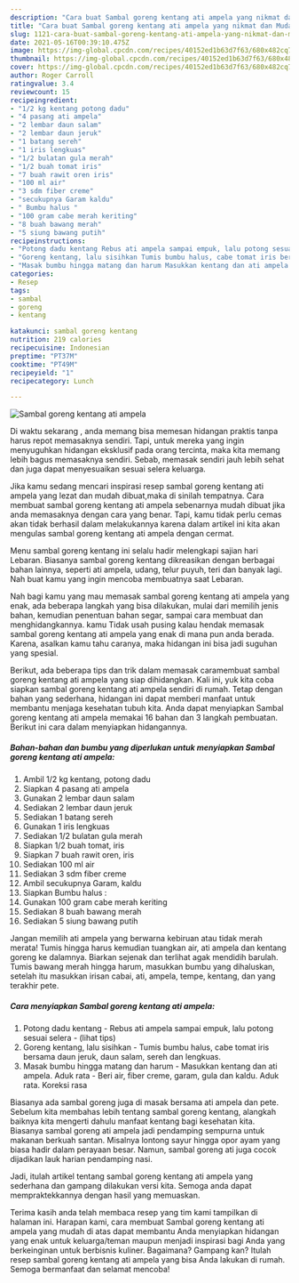 ```yaml
---
description: "Cara buat Sambal goreng kentang ati ampela yang nikmat dan Mudah Dibuat"
title: "Cara buat Sambal goreng kentang ati ampela yang nikmat dan Mudah Dibuat"
slug: 1121-cara-buat-sambal-goreng-kentang-ati-ampela-yang-nikmat-dan-mudah-dibuat
date: 2021-05-16T00:39:10.475Z
image: https://img-global.cpcdn.com/recipes/40152ed1b63d7f63/680x482cq70/sambal-goreng-kentang-ati-ampela-foto-resep-utama.jpg
thumbnail: https://img-global.cpcdn.com/recipes/40152ed1b63d7f63/680x482cq70/sambal-goreng-kentang-ati-ampela-foto-resep-utama.jpg
cover: https://img-global.cpcdn.com/recipes/40152ed1b63d7f63/680x482cq70/sambal-goreng-kentang-ati-ampela-foto-resep-utama.jpg
author: Roger Carroll
ratingvalue: 3.4
reviewcount: 15
recipeingredient:
- "1/2 kg kentang potong dadu"
- "4 pasang ati ampela"
- "2 lembar daun salam"
- "2 lembar daun jeruk"
- "1 batang sereh"
- "1 iris lengkuas"
- "1/2 bulatan gula merah"
- "1/2 buah tomat iris"
- "7 buah rawit oren iris"
- "100 ml air"
- "3 sdm fiber creme"
- "secukupnya Garam kaldu"
- " Bumbu halus "
- "100 gram cabe merah keriting"
- "8 buah bawang merah"
- "5 siung bawang putih"
recipeinstructions:
- "Potong dadu kentang Rebus ati ampela sampai empuk, lalu potong sesuai selera           (lihat tips)"
- "Goreng kentang, lalu sisihkan Tumis bumbu halus, cabe tomat iris bersama daun jeruk, daun salam, sereh dan lengkuas."
- "Masak bumbu hingga matang dan harum Masukkan kentang dan ati ampela. Aduk rata Beri air, fiber creme, garam, gula dan kaldu. Aduk rata. Koreksi rasa"
categories:
- Resep
tags:
- sambal
- goreng
- kentang

katakunci: sambal goreng kentang 
nutrition: 219 calories
recipecuisine: Indonesian
preptime: "PT37M"
cooktime: "PT49M"
recipeyield: "1"
recipecategory: Lunch

---
```



![Sambal goreng kentang ati ampela](https://img-global.cpcdn.com/recipes/40152ed1b63d7f63/680x482cq70/sambal-goreng-kentang-ati-ampela-foto-resep-utama.jpg)

Di waktu  sekarang , anda memang bisa memesan hidangan praktis tanpa harus repot memasaknya sendiri. Tapi, untuk mereka yang ingin menyuguhkan hidangan eksklusif pada orang tercinta, maka kita memang lebih bagus memasaknya sendiri. Sebab, memasak sendiri jauh lebih sehat dan juga dapat menyesuaikan sesuai selera keluarga.

Jika kamu sedang mencari inspirasi resep sambal goreng kentang ati ampela yang lezat dan mudah dibuat,maka di sinilah tempatnya. Cara membuat sambal goreng kentang ati ampela  sebenarnya mudah dibuat jika anda memasaknya dengan cara yang benar. Tapi, kamu tidak perlu cemas akan tidak berhasil dalam melakukannya 
karena dalam artikel ini kita akan mengulas sambal goreng kentang ati ampela dengan cermat.  

Menu sambal goreng kentang ini selalu hadir melengkapi sajian hari Lebaran. Biasanya sambal goreng kentang dikreasikan dengan berbagai bahan lainnya, seperti ati ampela, udang, telur puyuh, teri dan banyak lagi. Nah buat kamu yang ingin mencoba membuatnya saat Lebaran.

Nah bagi kamu yang mau memasak sambal goreng kentang ati ampela yang enak, ada beberapa langkah yang bisa dilakukan, mulai dari memilih jenis bahan, kemudian penentuan bahan segar, sampai cara membuat dan menghidangkannya. kamu Tidak usah pusing kalau hendak memasak sambal goreng kentang ati ampela yang enak di mana pun anda berada. Karena, asalkan kamu  tahu caranya, maka hidangan ini bisa jadi suguhan yang spesial.

Berikut, ada beberapa tips dan trik dalam memasak caramembuat sambal goreng kentang ati ampela yang siap dihidangkan. Kali ini, yuk kita coba siapkan sambal goreng kentang ati ampela sendiri di rumah. Tetap dengan bahan yang sederhana, hidangan ini dapat memberi manfaat untuk membantu menjaga kesehatan tubuh kita. Anda dapat menyiapkan Sambal goreng kentang ati ampela memakai 16 bahan dan 3 langkah pembuatan. Berikut ini cara dalam menyiapkan hidangannya.

<!--inarticleads1-->

##### Bahan-bahan dan bumbu yang diperlukan untuk menyiapkan Sambal goreng kentang ati ampela:

1. Ambil 1/2 kg kentang, potong dadu
1. Siapkan 4 pasang ati ampela
1. Gunakan 2 lembar daun salam
1. Sediakan 2 lembar daun jeruk
1. Sediakan 1 batang sereh
1. Gunakan 1 iris lengkuas
1. Sediakan 1/2 bulatan gula merah
1. Siapkan 1/2 buah tomat, iris
1. Siapkan 7 buah rawit oren, iris
1. Sediakan 100 ml air
1. Sediakan 3 sdm fiber creme
1. Ambil secukupnya Garam, kaldu
1. Siapkan  Bumbu halus :
1. Gunakan 100 gram cabe merah keriting
1. Sediakan 8 buah bawang merah
1. Sediakan 5 siung bawang putih


Jangan memilih ati ampela yang berwarna kebiruan atau tidak merah merata! Tumis hingga harus kemudian tuangkan air, ati ampela dan kentang goreng ke dalamnya. Biarkan sejenak dan terlihat agak mendidih barulah. Tumis bawang merah hingga harum, masukkan bumbu yang dihaluskan, setelah itu masukkan irisan cabai, ati, ampela, tempe, kentang, dan yang terakhir pete. 

<!--inarticleads2-->

##### Cara menyiapkan Sambal goreng kentang ati ampela:

1. Potong dadu kentang - Rebus ati ampela sampai empuk, lalu potong sesuai selera -           (lihat tips)
1. Goreng kentang, lalu sisihkan - Tumis bumbu halus, cabe tomat iris bersama daun jeruk, daun salam, sereh dan lengkuas.
1. Masak bumbu hingga matang dan harum - Masukkan kentang dan ati ampela. Aduk rata - Beri air, fiber creme, garam, gula dan kaldu. Aduk rata. Koreksi rasa


Biasanya ada sambal goreng juga di masak bersama ati ampela dan pete. Sebelum kita membahas lebih tentang sambal goreng kentang, alangkah baiknya kita mengerti dahulu manfaat kentang bagi kesehatan kita. Biasanya sambal goreng ati ampela jadi pendamping sempurna untuk makanan berkuah santan. Misalnya lontong sayur hingga opor ayam yang biasa hadir dalam perayaan besar. Namun, sambal goreng ati juga cocok dijadikan lauk harian pendamping nasi. 

Jadi, itulah artikel tentang  sambal goreng kentang ati ampela  yang sederhana dan gampang dilakukan versi kita. Semoga anda dapat mempraktekkannya dengan hasil yang memuaskan. 

Terima kasih anda telah membaca resep yang tim kami tampilkan di halaman ini. Harapan kami, cara membuat  Sambal goreng kentang ati ampela yang mudah di atas dapat membantu Anda menyiapkan hidangan yang enak untuk keluarga/teman maupun menjadi inspirasi bagi Anda yang berkeinginan untuk berbisnis kuliner. Bagaimana? Gampang kan? Itulah resep sambal goreng kentang ati ampela yang bisa Anda lakukan di rumah. Semoga bermanfaat dan selamat mencoba!

